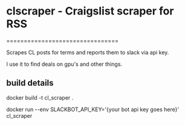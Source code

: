 # clscraper - Craigslist scraper for RSS
================================

Scrapes CL posts for terms and reports them to slack via api key.

I use it to find deals on gpu's and other things.



## build details

docker build -t cl_scraper .

docker run --env SLACKBOT_API_KEY='{your bot api key goes here}' cl_scraper
